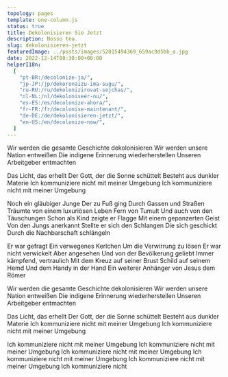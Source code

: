 ```yaml
---
topology: pages
template: one-column.js
status: true
title: Dekolonisieren Sie Jetzt
description: Nosso tea.
slug: dekolonisieren-jetzt
featuredImage: ../posts/images/52015494369_659ac9d5bb_o.jpg
date: 2022-12-14T08:30:00+00:00
helperI18n:
  [
    "pt-BR:/decolonize-ja/",
    "jp-JP:/jp/dekoronaizu-ima-sugu/",
    "ru-RU:/ru/dekolonizirovat-sejchas/",
    "nl-NL:/nl/dekoloniseer-nu/",
    "es-ES:/es/decolonize-ahora/",
    "fr-FR:/fr/decolonise-maintenant/",
    "de-DE:/de/dekolonisieren-jetzt/",
    "en-US:/en/decolonize-now/",
  ]
---
```


Wir werden die gesamte Geschichte dekolonisieren
Wir werden unsere Nation entweißen
Die indigene Erinnerung wiederherstellen
Unseren Arbeitgeber entmachten

Das Licht, das erhellt
Der Gott, der die Sonne schüttelt
Besteht aus dunkler Materie
Ich kommuniziere nicht mit meiner Umgebung
Ich kommuniziere nicht mit meiner Umgebung

Noch ein gläubiger Junge
Der zu Fuß ging
Durch Gassen und Straßen
Träumte von einem luxuriösen Leben
Fern von Tumult
Und auch von den Täuschungen
Schon als Kind zeigte er Flagge
Mit einem gepanzerten Geist
Von den Jungs anerkannt
Stellte er sich den Schlangen
Die sich geschickt
Durch die Nachbarschaft schlängeln

Er war gefragt
Ein verwegenes Kerlchen
Um die Verwirrung zu lösen
Er war nicht verwickelt
Aber angesehen
Und von der Bevölkerung geliebt
Immer kämpfend, vertraulich
Mit dem Kreuz auf seiner Brust
Schild auf seinem Hemd
Und dem Handy in der Hand
Ein weiterer Anhänger von Jesus dem Römer

Wir werden die gesamte Geschichte dekolonisieren
Wir werden unsere Nation entweißen
Die indigene Erinnerung wiederherstellen
Unseren Arbeitgeber entmachten

Das Licht, das erhellt
Der Gott, der die Sonne schüttelt
Besteht aus dunkler Materie
Ich kommuniziere nicht mit meiner Umgebung
Ich kommuniziere nicht mit meiner Umgebung

Ich kommuniziere nicht mit meiner Umgebung
Ich kommuniziere nicht mit meiner Umgebung
Ich kommuniziere nicht mit meiner Umgebung
Ich kommuniziere nicht mit meiner Umgebung
Ich kommuniziere nicht mit meiner Umgebung
Ich kommuniziere nicht
